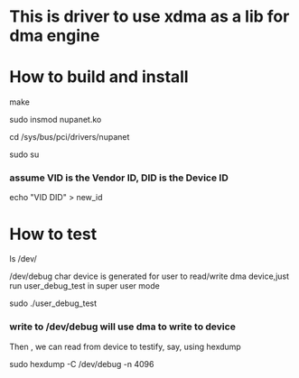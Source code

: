 # This is driver to use xdma as a lib for dma engine

# How to build and install

make 

sudo insmod nupanet.ko

cd /sys/bus/pci/drivers/nupanet

sudo su

### assume VID is the Vendor ID, DID is the Device ID

echo "VID DID" > new_id

# How to test
ls /dev/

/dev/debug char device is generated for user to read/write dma device,just run user_debug_test in super user mode

sudo ./user_debug_test

### write to /dev/debug will use dma to write to device

Then , we can read from device to testify, say, using hexdump

sudo hexdump -C /dev/debug -n 4096 
